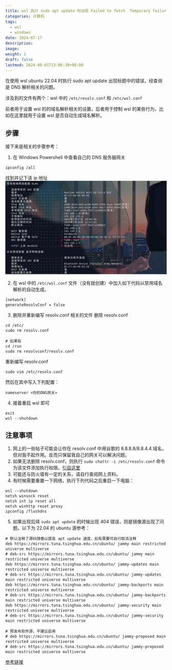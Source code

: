 ```yaml
---
title: wsl 执行 sudo apt update 时出现 Failed to fetch  Temporary failure resolving  错误
categories: 计算机
tags:
  - wsl
  - windows
date: 2024-07-17
description: 
image: 
weight: 1
draft: false
lastmod: 2024-08-01T13:06:30+08:00
---
```

在使用 wsl ubuntu 22.04 时执行 sudo apt update 出现标题中的错误，经查询是 DNS 解析相关的问题。

涉及到的文件有两个：wsl 中的 `/etc/resolv.conf` 和 `/etc/wsl.conf`

前者用于设置 wsl 的的域名解析相关的设置，后者用于控制 wsl 的某些行为，比如在这里就用于设置 wsl 是否自动生成域名解析。

## 步骤
接下来是相关的步骤参考：

1. 在 Windows Powershell 中查看自己的 DNS 服务器网关
```shell
ipconfig /all
```

找到并记下该 ip 地址
![image.png](https://raw.githubusercontent.com/oLd-Y/PicGoPictures/main/20240717161942.png)



2. 在 wsl 中的 `/etc/wsl.conf` 文件（没有就创建）中加入如下代码以禁用域名解析的自动生成。
```shell
[network]
generateResolvConf = false
```

3. 删除并重新编写 resolv.conf 相关的文件
删除 resolv.conf
```shell
cd /etc/
sudo rm resolv.conf

# 如果有
cd /run
sudo rm resolvconf/resolv.conf
```
重新编写 resolv.conf
```shell
sudo vim /etc/resolv.conf
```
然后在其中写入下列配置：
```shell
nameserver <你的DNS网关>
```

4. 接着重启 wsl 即可
```shell
exit
wsl --shutdown
```

## 注意事项
1. 网上的一些帖子可能会让你在 resolv.conf 中用谷歌的 8.8.8.8/8.8.4.4 域名，但对我不起作用。反而只保留我自己的网关可以解决问题。
2. 如果无法删除 resolv.conf，则执行 `sudo chattr -i /etc/resolv.conf` 命令为该文件添加执行权限。[引自这里](https://support.tools/post/fix-stuck-resolv-conf/)
3. 可能还与防火墙有一定的关系，请自行查阅网上资料。
4. 有时候需要重置一下网络，执行下列代码之后重启一下电脑：
```shell
wsl --shutdown
netsh winsock reset
netsh int ip reset all
netsh winhttp reset proxy
ipconfig /flushdns
```
5. 如果出现后续 `sudo apt update` 的时候出现 404 错误，则是镜像源出现了问题。以下为 22.04 的 ubuntu 源参考：

```shell
# 默认注释了源码镜像以提高 apt update 速度，如有需要可自行取消注释
deb https://mirrors.tuna.tsinghua.edu.cn/ubuntu/ jammy main restricted universe multiverse
# deb-src https://mirrors.tuna.tsinghua.edu.cn/ubuntu/ jammy main restricted universe multiverse
deb https://mirrors.tuna.tsinghua.edu.cn/ubuntu/ jammy-updates main restricted universe multiverse
# deb-src https://mirrors.tuna.tsinghua.edu.cn/ubuntu/ jammy-updates main restricted universe multiverse
deb https://mirrors.tuna.tsinghua.edu.cn/ubuntu/ jammy-backports main restricted universe multiverse
# deb-src https://mirrors.tuna.tsinghua.edu.cn/ubuntu/ jammy-backports main restricted universe multiverse
deb https://mirrors.tuna.tsinghua.edu.cn/ubuntu/ jammy-security main restricted universe multiverse
# deb-src https://mirrors.tuna.tsinghua.edu.cn/ubuntu/ jammy-security main restricted universe multiverse

# 预发布软件源，不建议启用
# deb https://mirrors.tuna.tsinghua.edu.cn/ubuntu/ jammy-proposed main restricted universe multiverse
# deb-src https://mirrors.tuna.tsinghua.edu.cn/ubuntu/ jammy-proposed main restricted universe multiverse
```

[参考链接](https://stackoverflow.com/questions/66338549/wsl2-network-unreachable/66340554#66340554)

